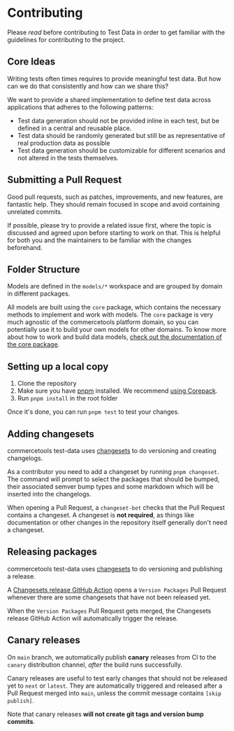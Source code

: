 # Contributing

Please _read_ before contributing to Test Data in order to get familiar with the guidelines for contributing to the project.

## Core Ideas

Writing tests often times requires to provide meaningful test data. But how can we do that consistently and how can we share this?

We want to provide a shared implementation to define test data across applications that adheres to the following patterns:

- Test data generation should not be provided inline in each test, but be defined in a central and reusable place.
- Test data should be randomly generated but still be as representative of real production data as possible
- Test data generation should be customizable for different scenarios and not altered in the tests themselves.

## Submitting a Pull Request

Good pull requests, such as patches, improvements, and new features, are fantastic help. They should remain focused in scope and avoid containing unrelated commits.

If possible, please try to provide a related issue first, where the topic is discussed and agreed upon before starting to work on that. This is helpful for both you and the maintainers to be familiar with the changes beforehand.

## Folder Structure

Models are defined in the `models/*` workspace and are grouped by domain in different packages.

All models are built using the `core` package, which contains the necessary methods to implement and work with models. The `core` package is very much agnostic of the commercetools platform domain, so you can potentially use it to build your own models for other domains.
To know more about how to work and build data models, [check out the documentation of the core package](./core).

## Setting up a local copy

1. Clone the repository
2. Make sure you have [pnpm](https://pnpm.io/installation) installed. We recommend [using Corepack](https://pnpm.io/installation#using-corepack).
3. Run `pnpm install` in the root folder

Once it's done, you can run `pnpm test` to test your changes.

## Adding changesets

commercetools test-data uses [changesets](https://github.com/atlassian/changesets) to do versioning and creating changelogs.

As a contributor you need to add a changeset by running `pnpm changeset`.
The command will prompt to select the packages that should be bumped, their associated semver bump types and some markdown which will be inserted into the changelogs.

When opening a Pull Request, a `changeset-bot` checks that the Pull Request contains a changeset. A changeset is **not required**, as things like documentation or other changes in the repository itself generally don't need a changeset.

## Releasing packages

commercetools test-data uses [changesets](https://github.com/atlassian/changesets) to do versioning and publishing a release.

A [Changesets release GitHub Action](https://github.com/changesets/action) opens a `Version Packages` Pull Request whenever there are some changesets that have not been released yet.

When the `Version Packages` Pull Request gets merged, the Changesets release GitHub Action will automatically trigger the release.

## Canary releases

On `main` branch, we automatically publish **canary** releases from CI to the `canary` distribution channel, _after_ the build runs successfully.

Canary releases are useful to test early changes that should not be released yet to `next` or `latest`. They are automatically triggered and released after a Pull Request merged into `main`, unless the commit message contains `[skip publish]`.

Note that canary releases **will not create git tags and version bump commits**.
